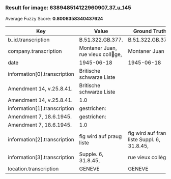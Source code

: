 ### Result for image: 638948514122960907_37_u_145
Average Fuzzy Score: **0.8006358340437624**
<small>

| Key | Value | Ground Truth | Score |
| --- | --- | --- | --- |
| b_id.transcription | B.51.322.GB.377. | B.51.322.GB.377. | 1.0 |
| company.transcription | Montaner Juan, rue vieux collge, | Montaner Juan | 0.5652173913043479 |
| date | 1945-06-18 | 1945-06-18 | 1.0 |
| information[0].transcription | Britische schwarze Liste
Amendment 14, v.25.8.41. | Britische schwarze Liste
Amendment 14, v.25.8.41. | 1.0 |
| information[1].transcription | gestrichen:
Amendment 7, 18.6.1945. | gestrichen:
Amendment 7, 18.6.1945. | 1.0 |
| information[2].transcription | fig wird auf praug liste | fig wird auf franz. liste Suppl. 6, 31.8.45, | 0.6176470588235294 |
| information[3].transcription | Supple. 6, 31.8.45, | rue vieux collège | 0.2222222222222222 |
| location.transcription | GENEVE | GENEVE | 1.0 |

</small>
